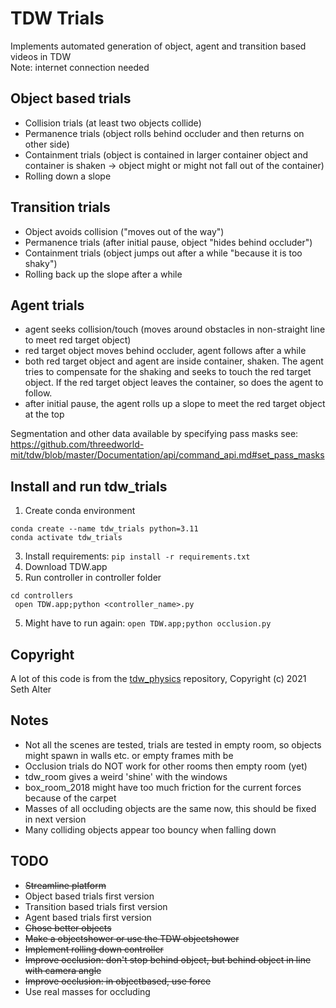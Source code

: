 # TDW Trials
Implements automated generation of object, agent and transition based videos in TDW  
Note: internet connection needed

## Object based trials
- Collision trials (at least two objects collide)
- Permanence trials (object rolls behind occluder and then returns on other side)
- Containment trials (object is contained in larger container object and container is shaken -> object might or might not fall out of the container)
- Rolling down a slope

## Transition trials
- Object avoids collision ("moves out of the way")
- Permanence trials (after initial pause, object "hides behind occluder")
- Containment trials (object jumps out after a while "because it is too shaky")
- Rolling back up the slope after a while

## Agent trials
- agent seeks collision/touch (moves around obstacles in non-straight line to meet red target object)
- red target object moves behind occluder, agent follows after a while
- both red target object and agent are inside container, shaken. The agent tries to compensate for the shaking and seeks to touch the red target object. If the red target object leaves the container, so does the agent to follow.
- after initial pause, the agent rolls up a slope to meet the red target object at the top

Segmentation and other data available by specifying pass masks see: https://github.com/threedworld-mit/tdw/blob/master/Documentation/api/command_api.md#set_pass_masks

## Install and run tdw_trials
1. Create conda environment
```
conda create --name tdw_trials python=3.11
conda activate tdw_trials
```
3. Install requirements:
```pip install -r requirements.txt```
4. Download TDW.app
5. Run controller in controller folder
```
cd controllers
 open TDW.app;python <controller_name>.py
```
5. Might have to run again:
 ```open TDW.app;python occlusion.py```
## Copyright
A lot of this code is from the [tdw_physics](https://github.com/alters-mit/tdw_physics) repository, Copyright (c) 2021 Seth Alter

## Notes
- Not all the scenes are tested, trials are tested in empty room, so objects might spawn in walls etc. or empty frames mith be
- Occlusion trials do NOT work for other rooms then empty room (yet)
 - tdw_room gives a weird 'shine' with the windows
 - box_room_2018 might have too much friction for the current forces because of the carpet
- Masses of all occluding objects are the same now, this should be fixed in next version
- Many colliding objects appear too bouncy when falling down

## TODO
- ~~Streamline platform~~
- Object based trials first version
- Transition based trials first version
- Agent based trials first version
- ~~Chose better objects~~
- ~~Make a objectshower or use the TDW objectshower~~
- ~~Implement rolling down controller~~
- ~~Improve occlusion: don't stop behind object, but behind object in line with camera angle~~
- ~~Improve occlusion: in objectbased, use force~~
- Use real masses for occluding
